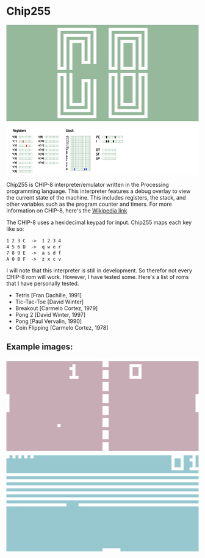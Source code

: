 # Chip255
![Chip255](image.png)

Chip255 is CHIP-8 interpreter/emulator written in the Processing programming language. This interpreter features a debug overlay to view the current state of the machine. This includes registers, the stack, and other variables such as the program counter and timers. For more information on CHIP-8, here's the [Wikipedia link](https://en.wikipedia.org/wiki/CHIP-8)

The CHIP-8 uses a hexidecimal keypad for input. Chip255 maps each key like so:
```
1 2 3 C  ->  1 2 3 4
4 5 6 D  ->  q w e r
7 8 9 E  ->  a s d f
A 0 B F  ->  z x c v
```

I will note that this interpreter is still in development. So therefor not every CHIP-8 rom will work. However, I have tested some. Here's a list of roms that I have personally tested.
* Tetris [Fran Dachille, 1991]
* Tic-Tac-Toe [David Winter]
* Breakout [Carmelo Cortez, 1979]
* Pong 2 [David Winter, 1997]
* Pong [Paul Vervalin, 1990]
* Coin Flipping [Carmelo Cortez, 1978]

## Example images:
![Pong](pong.png)
![Breakout](breakout.png)
